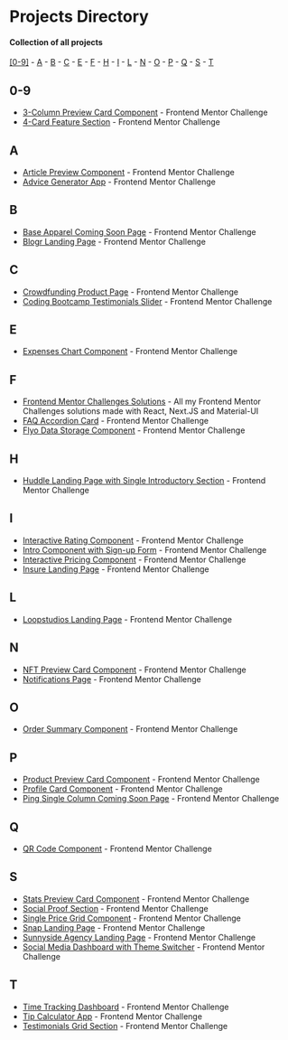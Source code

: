 # Projects Directory
#### Collection of all projects 

[[0-9]](#numbers) - [A](#a) - [B](#b) - [C](#c) - [E](#e) - [F](#f) - [H](#h) - [I](#i) - [L](#l) - [N](#n) - [O](#o) - [P](#p) - [Q](#q) - [S](#s) - [T](#t)

## 0-9 <a id="numbers"></a>
- <a href="https://github.com/Parth-1602/3-column-preview-card-component-frontendmentor">3-Column Preview Card Component<a/> - Frontend Mentor Challenge
- <a href="https://github.com/Parth-1602/4-card-feature-section-frontendmentor">4-Card Feature Section<a/> - Frontend Mentor Challenge

## A <a id="a"></a>
- <a href="https://github.com/Parth-1602/article-preview-component-frontendmentor">Article Preview Component<a/> - Frontend Mentor Challenge
- <a href="https://github.com/Parth-1602/advice-generator-app-frontendmentor">Advice Generator App<a/> - Frontend Mentor Challenge

## B <a id="b"></a>
- <a href="https://github.com/Parth-1602/base-apparel-coming-soon-page-frontendmentor">Base Apparel Coming Soon Page<a/> - Frontend Mentor Challenge
- <a href="https://github.com/Parth-1602/blogr-landing-page-frontendmentor">Blogr Landing Page<a/> - Frontend Mentor Challenge

## C <a id="c"></a>
- <a href="https://github.com/Parth-1602/crowdfunding-product-page-frontendmentor">Crowdfunding Product Page<a/> - Frontend Mentor Challenge
- <a href="https://github.com/Parth-1602/coding-bootcamp-testimonials-slider-frontendmentor">Coding Bootcamp Testimonials Slider<a/> - Frontend Mentor Challenge

## E <a id="e"></a>
- <a href="https://github.com/Parth-1602/expenses-chart-component-frontendmentor">Expenses Chart Component<a/> - Frontend Mentor Challenge

## F <a id="f"></a>
- <a href="https://github.com/Parth-1602/frontend-mentor-challenges-solutions">Frontend Mentor Challenges Solutions<a/> - All my Frontend Mentor Challenges solutions made with React, Next.JS and Material-UI
- <a href="https://github.com/Parth-1602/faq-accordion-card-frontendmentor">FAQ Accordion Card<a/> - Frontend Mentor Challenge
- <a href="https://github.com/Parth-1602/flyo-data-storage-component-frontendmentor">Flyo Data Storage Component<a/> - Frontend Mentor Challenge

## H <a id="h"></a>
- <a href="https://github.com/Parth-1602/huddle-landing-page-v1-frontendmentor">Huddle Landing Page with Single Introductory Section<a/> - Frontend Mentor Challenge

## I <a id="i"></a>
- <a href="https://github.com/Parth-1602/interactive-rating-component-frontendmentor">Interactive Rating Component<a/> - Frontend Mentor Challenge
- <a href="https://github.com/Parth-1602/intro-component-with-sign-up-form-frontendmentor">Intro Component with Sign-up Form<a/> - Frontend Mentor Challenge
- <a href="https://github.com/Parth-1602/interactive-pricing-frontendmentor">Interactive Pricing Component<a/> - Frontend Mentor Challenge
- <a href="https://github.com/Parth-1602/insure-landing-page-frontendmentor">Insure Landing Page<a/> - Frontend Mentor Challenge

## L <a id="l"></a>
- <a href="https://github.com/Parth-1602/loopstudios-landing-page-frontendmentor">Loopstudios Landing Page<a/> - Frontend Mentor Challenge

## N <a id="n"></a>
- <a href="https://github.com/Parth-1602/nft-preview-card-component-frontendmentor">NFT Preview Card Component<a/> - Frontend Mentor Challenge
- <a href="https://github.com/Parth-1602/notifications-page-frontendmentor">Notifications Page<a/> - Frontend Mentor Challenge

## O <a id="o"></a>
- <a href="https://github.com/Parth-1602/order-summary-component-frontendmentor">Order Summary Component<a/> - Frontend Mentor Challenge
  
## P <a id="p"></a>
- <a href="https://github.com/Parth-1602/product-preview-card-component-frontendmentor">Product Preview Card Component<a/> - Frontend Mentor Challenge
- <a href="https://github.com/Parth-1602/profile-card-component-frontendmentor">Profile Card Component<a/> - Frontend Mentor Challenge
- <a href="https://github.com/Parth-1602/ping-single-column-coming-soon-page-frontendmentor">Ping Single Column Coming Soon Page<a/> - Frontend Mentor Challenge

## Q <a id="q"></a>
- <a href="https://github.com/Parth-1602/qr-code-component-frontendmentor/">QR Code Component<a/> - Frontend Mentor Challenge

## S <a id="s"></a>
- <a href="https://github.com/Parth-1602/stats-preview-card-component-frontendmentor/">Stats Preview Card Component<a/> - Frontend Mentor Challenge
- <a href="https://github.com/Parth-1602/social-proof-section-frontendmentor/">Social Proof Section<a/> - Frontend Mentor Challenge
- <a href="https://github.com/Parth-1602/single-price-grid-component-frontendmentor/">Single Price Grid Component<a/> - Frontend Mentor Challenge
- <a href="https://github.com/Parth-1602/snap-landing-page-frontendmentor/">Snap Landing Page<a/> - Frontend Mentor Challenge
- <a href="https://github.com/Parth-1602/sunnyside-agency-landing-page-frontendmentor/">Sunnyside Agency Landing Page<a/> - Frontend Mentor Challenge
- <a href="https://github.com/Parth-1602/social-media-dashboard-with-theme-switcher-frontendmentor">Social Media Dashboard with Theme Switcher<a/> - Frontend Mentor Challenge

## T <a id="t"></a>
- <a href="https://github.com/Parth-1602/time-tracking-dashboard-frontendmentor/">Time Tracking Dashboard<a/> - Frontend Mentor Challenge
- <a href="https://github.com/Parth-1602/tip-calculator-app-frontendmentor/">Tip Calculator App<a/> - Frontend Mentor Challenge
- <a href="https://github.com/Parth-1602/testimonials-grid-section-frontendmentor/">Testimonials Grid Section<a/> - Frontend Mentor Challenge
